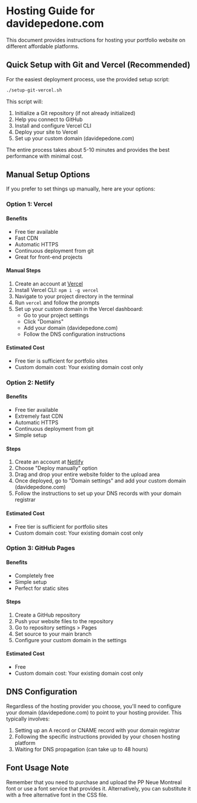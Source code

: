 # Hosting Guide for davidepedone.com

This document provides instructions for hosting your portfolio website on different affordable platforms.

## Quick Setup with Git and Vercel (Recommended)

For the easiest deployment process, use the provided setup script:

```bash
./setup-git-vercel.sh
```

This script will:
1. Initialize a Git repository (if not already initialized)
2. Help you connect to GitHub
3. Install and configure Vercel CLI
4. Deploy your site to Vercel
5. Set up your custom domain (davidepedone.com)

The entire process takes about 5-10 minutes and provides the best performance with minimal cost.

## Manual Setup Options

If you prefer to set things up manually, here are your options:

### Option 1: Vercel

#### Benefits
- Free tier available
- Fast CDN
- Automatic HTTPS
- Continuous deployment from git
- Great for front-end projects

#### Manual Steps
1. Create an account at [Vercel](https://vercel.com)
2. Install Vercel CLI: `npm i -g vercel`
3. Navigate to your project directory in the terminal
4. Run `vercel` and follow the prompts
5. Set up your custom domain in the Vercel dashboard:
   - Go to your project settings
   - Click "Domains"
   - Add your domain (davidepedone.com)
   - Follow the DNS configuration instructions

#### Estimated Cost
- Free tier is sufficient for portfolio sites
- Custom domain cost: Your existing domain cost only

### Option 2: Netlify

#### Benefits
- Free tier available
- Extremely fast CDN
- Automatic HTTPS
- Continuous deployment from git
- Simple setup

#### Steps
1. Create an account at [Netlify](https://netlify.com)
2. Choose "Deploy manually" option
3. Drag and drop your entire website folder to the upload area
4. Once deployed, go to "Domain settings" and add your custom domain (davidepedone.com)
5. Follow the instructions to set up your DNS records with your domain registrar

#### Estimated Cost
- Free tier is sufficient for portfolio sites
- Custom domain cost: Your existing domain cost only

### Option 3: GitHub Pages

#### Benefits
- Completely free
- Simple setup
- Perfect for static sites

#### Steps
1. Create a GitHub repository
2. Push your website files to the repository
3. Go to repository settings > Pages
4. Set source to your main branch
5. Configure your custom domain in the settings

#### Estimated Cost
- Free
- Custom domain cost: Your existing domain cost only

## DNS Configuration

Regardless of the hosting provider you choose, you'll need to configure your domain (davidepedone.com) to point to your hosting provider. This typically involves:

1. Setting up an A record or CNAME record with your domain registrar
2. Following the specific instructions provided by your chosen hosting platform
3. Waiting for DNS propagation (can take up to 48 hours)

## Font Usage Note

Remember that you need to purchase and upload the PP Neue Montreal font or use a font service that provides it. Alternatively, you can substitute it with a free alternative font in the CSS file. 